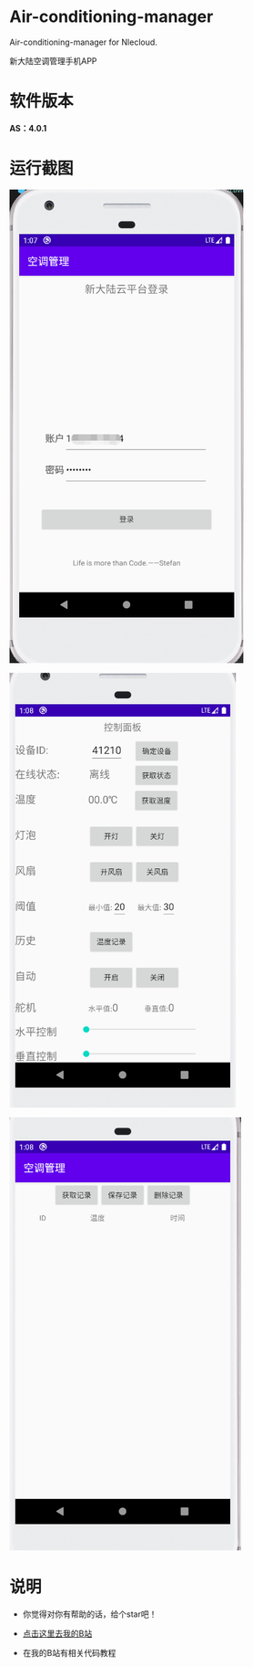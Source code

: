 # Air-conditioning-manager
Air-conditioning-manager for Nlecloud.

新大陆空调管理手机APP



# 软件版本

**AS：4.0.1**

# 运行截图

![login](./screenshot/11.png)

![control](./screenshot/22.png)

![history](./screenshot/33.png)

# 说明

* 你觉得对你有帮助的话，给个star吧！

* [点击这里去我的B站](https://space.bilibili.com/369436058)
* 在我的B站有相关代码教程

